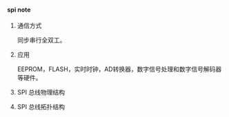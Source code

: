 #### spi note

1. 通信方式

   同步串行全双工。

2. 应用

   EEPROM，FLASH，实时时钟，AD转换器，数字信号处理和数字信号解码器等硬件。

3. SPI 总线物理结构

4. SPI 总线拓扑结构


